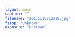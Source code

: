 ```yaml
---
layout: main
caption: ""
filename: "20171116212218.jpg"
fstop: "Unknown"
exposure: "Unknown"
---
```

